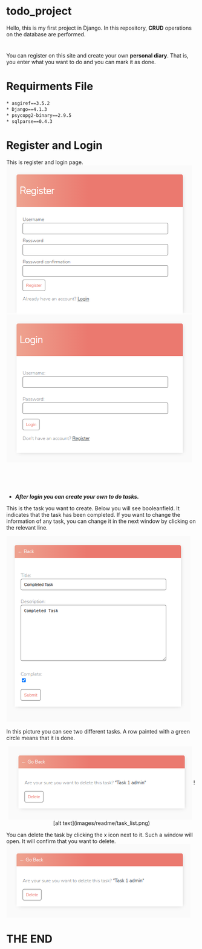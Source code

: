 # todo_project
Hello, this is my first project in Django. In this repository, **CRUD** operations on the database are performed.
#
You can register on this site and create your own **personal diary**. That is, you enter what you want to do and you can mark it as done.

# Requirments File

    * asgiref==3.5.2
    * Django==4.1.3
    * psycopg2-binary==2.9.5
    * sqlparse==0.4.3

# Register and Login
This is register and login page.<br>
![alt text](images/readme/register.png) 
![alt text](images/readme/login.png)

<br><br><br>
* ***After login you can create your own to do tasks.***<br/>

This is the task you want to create. Below you will see booleanfield. It indicates that the task has been completed. If you want to change the information of any task, you can change it in the next window by clicking on the relevant line.<br>
<p align="center">
   
   ![alt text](images/readme/completed_task.png)
</p>

In this picture you can see two different tasks. A row painted with a green circle means that it is done.<br>
<p align="center">
   <img align="center" src="images/readme/delete.png">
   ![alt text](images/readme/task_list.png)
</p>

You can delete the task by clicking the x icon next to it. Such a window will open. It will confirm that you want to delete.<br>
<img align="center" src="images/readme/delete.png">


# THE END
